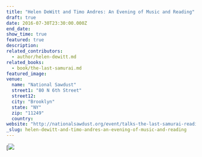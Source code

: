 ```yaml
---
title: "Helen DeWitt and Timo Andres: An Evening of Music and Reading"
draft: true
date: 2016-07-30T23:30:00.000Z
end_date:
show_time: true
featured: true
description:
related_contributors:
  - author/helen-dewitt.md
related_books:
  - book/the-last-samurai.md
featured_image: 
venue:
  name: "National Sawdust"
  street1: "80 N 6th Street"
  street12:
  city: "Brooklyn"
  state: "NY"
  zip: "11249"
  country:
website: "http://nationalsawdust.org/event/talks-the-last-samurai-reading/"
_slug: helen-dewitt-and-timo-andres-an-evening-of-music-and-reading
---
```


[![](http://lh3.googleusercontent.com/rcEMeO36a7dn1ZLJCYkBi9-bNc53kXBRcTe8cAMQKysPs2Z1hmCmrVED_i1ozh9wYgIu_QLGeMIR937Z5mHyPtsHEnVU=s1200">}}DewittFlyer_final.jpg)

